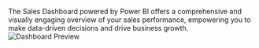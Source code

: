 The Sales Dashboard powered by Power BI offers a comprehensive and visually engaging overview of your sales performance, empowering you to make data-driven decisions and drive business growth.<br>
![Dashboard Preview]()
